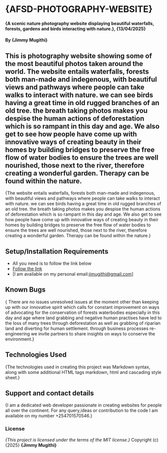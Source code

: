 # {AFSD-PHOTOGRAPHY-WEBSITE}
#### {A scenic nature photography website displaying beautiful waterfalls, forests, gardens and birds interacting with nature.}, {13/04/2025}
#### By **{Jimmy Mugithi}**
## This is photography website showing some of the most beautiful photos taken around the world. The website entails waterfalls, forests both man-made and indegenous, with beautiful views and pathways where people can take walks to interact with nature. we can see birds having a great time in old rugged branches of an old tree. the breath taking photos makes you despise the human actions of deforestation which is so rampant in this day and age. We also get to see how people have come up with innovative ways of creating beauty in their homes by building bridges to preserve the free flow of water bodies to ensure the trees are well nourished, those next to the river, therefore creating a wonderful garden. Therapy can be found within the nature.
{The website entails waterfalls, forests both man-made and indegenous, with beautiful views and pathways where people can take walks to interact with nature. we can see birds having a great time in old rugged branches of an old tree. the breath taking photos makes you despise the human actions of deforestation which is so rampant in this day and age. We also get to see how people have come up with innovative ways of creating beauty in their homes by building bridges to preserve the free flow of water bodies to ensure the trees are well nourished, those next to the river, therefore creating a wonderful garden. Therapy can be found within the nature.}
## Setup/Installation Requirements
*  All you need is to follow the link below
* [Follow the link](https://jimmymugithi.github.io/Nature-Photography-Website-/)
* [I am available on my personal email:jimugithi@gmail.com]
## Known Bugs
{ There are no issues unresolved issues at the moment other than keeping up with our innovative spirit which calls for constant improvement on ways of advocating for the conservation of forests waterbodies especially in this day and age where land grabbing and negative human practises have led to the loss of many trees through deforestation as well as grabbing of riparian land and diverting for human settlement. through business processes re-engineering we invite partners to share insights on ways to conserve the environment.}
## Technologies Used
{The technologies used in creating this project was Markdown syntax, along with some additional HTML tags markdown, html and cascading style sheet.}    
## Support and contact details
{I am a dedicated web developer passionate in creating websites for people all over the continent. For any query,ideas or contribution to the code I am available on my number +254701570546.}
### License
*{This project is licensed under the terms of the MIT license.}*
Copyright (c) {2025} **{Jimmy Mugithi}**        
